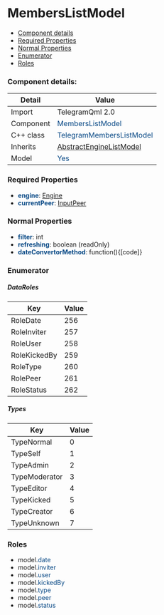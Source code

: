 # MembersListModel

 * [Component details](#component-details)
 * [Required Properties](#required-properties)
 * [Normal Properties](#normal-properties)
 * [Enumerator](#enumerator)
 * [Roles](#roles)


### Component details:

|Detail|Value|
|------|-----|
|Import|TelegramQml 2.0|
|Component|<font color='#074885'>MembersListModel</font>|
|C++ class|<font color='#074885'>TelegramMembersListModel</font>|
|Inherits|<font color='#074885'>[AbstractEngineListModel](abstractenginelistmodel.md)</font>|
|Model|<font color='#074885'>Yes</font>|


### Required Properties

* <font color='#074885'><b>engine</b></font>: [Engine](engine.md)
* <font color='#074885'><b>currentPeer</b></font>: [InputPeer](https://github.com/Aseman-Land/libqtelegram-aseman-edition/blob/API51/telegram/documents/types/inputpeer.md)


### Normal Properties

* <font color='#074885'><b>filter</b></font>: int
* <font color='#074885'><b>refreshing</b></font>: boolean (readOnly)
* <font color='#074885'><b>dateConvertorMethod</b></font>: function(){[code]}




### Enumerator


##### DataRoles

|Key|Value|
|---|-----|
|RoleDate|256|
|RoleInviter|257|
|RoleUser|258|
|RoleKickedBy|259|
|RoleType|260|
|RolePeer|261|
|RoleStatus|262|

##### Types

|Key|Value|
|---|-----|
|TypeNormal|0|
|TypeSelf|1|
|TypeAdmin|2|
|TypeModerator|3|
|TypeEditor|4|
|TypeKicked|5|
|TypeCreator|6|
|TypeUnknown|7|


### Roles

 * model.<font color='#074885'>date</font>
 * model.<font color='#074885'>inviter</font>
 * model.<font color='#074885'>user</font>
 * model.<font color='#074885'>kickedBy</font>
 * model.<font color='#074885'>type</font>
 * model.<font color='#074885'>peer</font>
 * model.<font color='#074885'>status</font>
